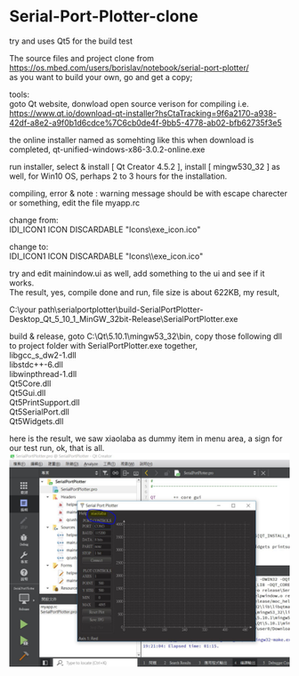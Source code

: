 # Serial-Port-Plotter-clone
try and uses Qt5 for the build test   

The source files and project clone from https://os.mbed.com/users/borislav/notebook/serial-port-plotter/  
as you want to build your own, go and get a copy;  

tools:  
goto Qt website, donwload open source verison for compiling
i.e. https://www.qt.io/download-qt-installer?hsCtaTracking=9f6a2170-a938-42df-a8e2-a9f0b1d6cdce%7C6cb0de4f-9bb5-4778-ab02-bfb62735f3e5  

the online installer named as somehting like this when download is completed, qt-unified-windows-x86-3.0.2-online.exe  

run installer, select & install [ Qt Creator 4.5.2 ], install [ mingw530_32 ] as well, for Win10 OS, perhaps 2 to 3 hours for the installation.    

compiling, error & note :
warning message should be with escape charecter or something, edit the file myapp.rc

change from:  
IDI_ICON1               ICON    DISCARDABLE     "Icons\exe_icon.ico"  

change to:  
IDI_ICON1               ICON    DISCARDABLE     "Icons\\\\exe_icon.ico"  


try and edit mainindow.ui as well, add something to the ui and see if it works.  
The result, yes, compile done and run, file size is about 622KB, my result,

C:\your path\serialportplotter\build-SerialPortPlotter-Desktop_Qt_5_10_1_MinGW_32bit-Release\SerialPortPlotter.exe  

build & release, goto C:\Qt\5.10.1\mingw53_32\bin, copy those following dll to project folder with SerialPortPlotter.exe together,    
libgcc_s_dw2-1.dll  
libstdc++-6.dll  
libwinpthread-1.dll  
Qt5Core.dll  
Qt5Gui.dll  
Qt5PrintSupport.dll  
Qt5SerialPort.dll  
Qt5Widgets.dll  

here is the result, we saw xiaolaba as dummy item in menu area, a sign for our test run, ok, that is all.
![alt text](xiaolaba_Qt_build_ok.JPG)


